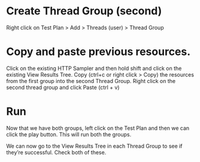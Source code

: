 # Create Thread Group (second)
Right click on Test Plan > Add > Threads (user) > Thread Group

# Copy and paste previous resources. 
Click on the existing HTTP Sampler and then hold shift and click on the existing View Results Tree. 
Copy (ctrl+c or right click > Copy) the resources from the first group into the second Thread Group. 
Right click on the second thread group and click Paste (ctrl + v)

# Run
Now that we have both groups, left click on the Test Plan and then we can click the play button. This will run both the groups. 

We can now go to the View Results Tree in each Thread Group to see if they’re successful. Check both of these.

